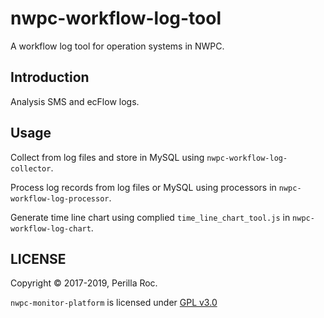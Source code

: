 # nwpc-workflow-log-tool

A workflow log tool for operation systems in NWPC.

## Introduction

Analysis SMS and ecFlow logs.

## Usage

Collect from log files and store in MySQL using `nwpc-workflow-log-collector`.

Process log records from log files or MySQL using processors in `nwpc-workflow-log-processor`.

Generate time line chart using complied `time_line_chart_tool.js` in `nwpc-workflow-log-chart`.

## LICENSE

Copyright &copy; 2017-2019, Perilla Roc.

`nwpc-monitor-platform` is licensed under [GPL v3.0](LICENSE.md)